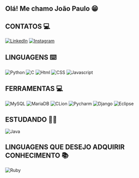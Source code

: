 ## Olá! Me chamo João Paulo 😁

## CONTATOS 💻
[![LinkedIn](https://img.shields.io/badge/LinkedIn-0077B5?style=for-the-badge&logo=linkedin&logoColor=white)](linkedin.com/in/joão-paulo-carneiro-fialho-a7aa6a243/)
[![Instagram](https://img.shields.io/badge/Instagram-E4405F?style=for-the-badge&logo=instagram&logoColor=white)](https://www.instagram.com/j_paulo_fialho/)




## LINGUAGENS ⌨️

<div style="display: inline_block">
  <img align="center" alt="Python" src="https://img.shields.io/badge/Python-3776AB?style=for-the-badge&logo=python&logoColor=white" />
  <img align="center" alt="C" src="https://img.shields.io/badge/C-00599C?style=for-the-badge&logo=c&logoColor=white" />
  <img align="center" alt="Html" src="https://img.shields.io/badge/HTML-239120?style=for-the-badge&logo=html5&logoColor=white" />
  <img align="center" alt="CSS" src="https://img.shields.io/badge/CSS-239120?&style=for-the-badge&logo=css3&logoColor=white" />
  <img align="center" alt="Javascript" src="https://img.shields.io/badge/JavaScript-F7DF1E?style=for-the-badge&logo=javascript&logoColor=black" />
  <br>
</div>


## FERRAMENTAS 💻

<div style="display: inline_block">
  <img align="center" alt="MySQL" src="https://img.shields.io/badge/MySQL-00000F?style=for-the-badge&logo=mysql&logoColor=white" />
  <img align="center" alt="MariaDB" src="https://img.shields.io/badge/MariaDB-003545?style=for-the-badge&logo=mariadb&logoColor=white" />
  <img align="center" alt="CLion" src="https://img.shields.io/badge/CLion-000000?style=for-the-badge&logo=clion&logoColor=white" />
  <img align="center" alt="Pycharm" src="https://img.shields.io/badge/PyCharm-000000.svg?&style=for-the-badge&logo=PyCharm&logoColor=white" />
  <img align="center" alt="Django" src="https://img.shields.io/badge/Django-092E20?style=for-the-badge&logo=django&logoColor=white" />
  <img margin="0 0 10px 0" align="center" alt="Eclipse" src="https://img.shields.io/badge/Eclipse-2C2255?style=for-the-badge&logo=eclipse&logoColor=white" />
  <br>
</div>


## ESTUDANDO 👨‍💻
<div style="display: inline_block">
  <img align="center" alt="Java" src="https://img.shields.io/badge/Java-ED8B00?style=for-the-badge&logo=java&logoColor=white" />
  <br>
</div>

## LINGUAGENS QUE DESEJO ADQUIRIR CONHECIMENTO 📚

<div style="display: inline_block">
  <img align="center" alt="Ruby" src="https://img.shields.io/badge/Ruby-CC342D?style=for-the-badge&logo=ruby&logoColor=white" />
</div>
